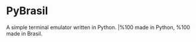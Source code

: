 # PyBrasil
A simple terminal emulator written in Python.
|%100 made in Python, %100 made in Brasil.

